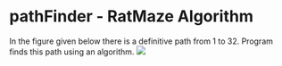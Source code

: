 # pathFinder - RatMaze Algorithm

In the figure given below there is a definitive path from 1 to 32. Program finds this path using an algorithm.
![](https://i.ibb.co/h8zFchv/maze.png)
